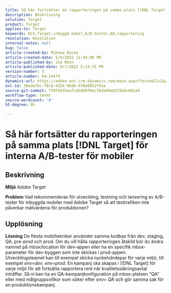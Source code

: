 ```yaml
---
title: Så här fortsätter du rapporteringen på samma plats [!DNL Target] för interna A/B-tester för mobiler
description: Beskrivning
solution: Target
product: Target
applies-to: Target
keywords: KCS,Target,inbyggd mobil,A/B-tester,QA,rapportering
resolution: Resolution
internal-notes: null
bug: false
article-created-by: Mihnea Docea
article-created-date: 5/5/2022 11:49:08 PM
article-published-by: Jim Menn
article-published-date: 9/7/2022 5:14:25 PM
version-number: 3
article-number: KA-14474
dynamics-url: https://adobe-ent.crm.dynamics.com/main.aspx?forceUCI=1&pagetype=entityrecord&etn=knowledgearticle&id=5a7119f3-cdcc-ec11-a7b5-6045bd00dbbc
exl-id: 36ede35c-f8cd-4324-96db-478e8852f63a
source-git-commit: 7f0f5035ea7cebd60f6ec7bda9de6225b6c602a4
workflow-type: tm+mt
source-wordcount: '0'
ht-degree: 0%

---
```


# Så här fortsätter du rapporteringen på samma plats [!DNL Target] för interna A/B-tester för mobiler

## Beskrivning


<b>Miljö</b>
Adobe Target

<b>Problem</b>
Vad rekommenderas för utveckling, testning och lansering av A/B-tester för inbyggda mobiler med Adobe Target så att testtrafiken inte påverkar mätvärdena för produktionen?


## Upplösning


<b>Lösning</b>
De flesta mobiltekniker använder samma kodbas från dev, staging, QA, pre-prod och prod.
Om du vill hålla rapporteringen åtskild bör du ändra namnet på mbox/location för dev-appen eller ha en specifik mbox-parameter för dev-byggen som inte skickas i prod-appen.
Utvecklingsteamet kan till exempel skicka nyckelvärdepar för varje miljö, till exempel *env=dev, env=prod*.
En kampanj ska skapas i [!DNL Target] för varje miljö för att fortsätta rapportera rent när kvalitetssäkringsavtal inträffar.
Så ni kan ha en QA-kampanjkonfiguration på mbox-platsen &quot;QA&quot; eller med målgruppsvillkor som söker efter *env= QA* och gör samma sak för en produktionskampanj.

